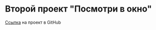 # Второй проект "Посмотри в окно"

[Ссылка](https://github.com/Dremin-N/posmotri_v_okno.git) на проект в GitHub
